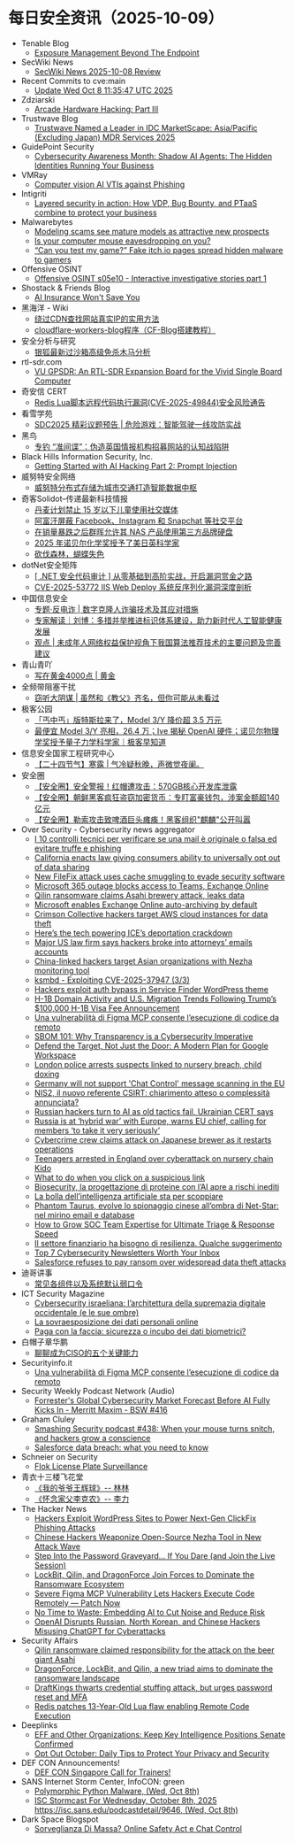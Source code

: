 # 每日安全资讯（2025-10-09）

- Tenable Blog
  - [Exposure Management Beyond The Endpoint](https://www.tenable.com/blog/exposure-management-beyond-the-endpoint)
- SecWiki News
  - [SecWiki News 2025-10-08 Review](http://www.sec-wiki.com/?2025-10-08)
- Recent Commits to cve:main
  - [Update Wed Oct  8 11:35:47 UTC 2025](https://github.com/trickest/cve/commit/0b170d3f23246a9b99dc2d65efb1c4662765797f)
- Zdziarski
  - [Arcade Hardware Hacking: Part III](https://www.zdziarski.com/blog/?p=13373)
- Trustwave Blog
  - [Trustwave Named a Leader in IDC MarketScape: Asia/Pacific (Excluding Japan) MDR Services 2025](https://www.trustwave.com/en-us/resources/blogs/trustwave-blog/trustwave-named-a-leader-in-the-idc-marketscape-asia-pacific-excluding-japan-managed-detection-and-response-services-2025/)
- GuidePoint Security
  - [Cybersecurity Awareness Month: Shadow AI Agents: The Hidden Identities Running Your Business](https://www.guidepointsecurity.com/blog/cam-shadow-ai-agents-hidden-identities/)
- VMRay
  - [Computer vision AI VTIs against Phishing](https://www.vmray.com/computer-vision-ai-vtis-against-phishing/)
- Intigriti
  - [Layered security in action: How VDP, Bug Bounty, and PTaaS combine to protect your business](https://www.intigriti.com/blog/business-insights/layered-security-in-action-how-vdp-bug-bounty-and-ptaas-combine-to-protect-your-b)
- Malwarebytes
  - [Modeling scams see mature models as attractive new prospects](https://www.malwarebytes.com/blog/news/2025/10/modeling-scams-see-mature-models-as-attractive-new-prospects)
  - [Is your computer mouse eavesdropping on you?](https://www.malwarebytes.com/blog/news/2025/10/is-your-computer-mouse-eavesdropping-on-you)
  - [“Can you test my game?” Fake itch.io pages spread hidden malware to gamers](https://www.malwarebytes.com/blog/threat-intel/2025/10/can-you-test-my-game-fake-itch-io-pages-spread-hidden-malware-to-gamers)
- Offensive OSINT
  - [Offensive OSINT s05e10 - Interactive investigative stories part 1](https://www.offensiveosint.io/offensive-osint-s05e10-interactive-investigative-stories-part-1/)
- Shostack & Friends Blog
  - [AI Insurance Won't Save You](https://shostack.org/blog/ai-insurance-wont-save-you/)
- 黑海洋 - Wiki
  - [绕过CDN查找网站真实IP的实用方法](https://blog.upx8.com/4866)
  - [cloudflare-workers-blog程序（CF-Blog搭建教程）](https://blog.upx8.com/4864)
- 安全分析与研究
  - [银狐最新过沙箱高级免杀木马分析](https://mp.weixin.qq.com/s?__biz=MzA4ODEyODA3MQ==&mid=2247493625&idx=1&sn=3a42088698461230d578a2a055af4839)
- rtl-sdr.com
  - [VU GPSDR: An RTL-SDR Expansion Board for the Vivid Single Board Computer](https://www.rtl-sdr.com/vu-gpsdr-an-rtl-sdr-expansion-board-for-the-vivid-single-board-computer/)
- 奇安信 CERT
  - [Redis Lua脚本远程代码执行漏洞(CVE-2025-49844)安全风险通告](https://mp.weixin.qq.com/s?__biz=MzU5NDgxODU1MQ==&mid=2247503974&idx=1&sn=81542dd0847c9c10168672a7e898cf0f)
- 看雪学苑
  - [SDC2025 精彩议题预告 | 危险游戏：智能驾驶一线攻防实战](https://mp.weixin.qq.com/s?__biz=MjM5NTc2MDYxMw==&mid=2458601628&idx=1&sn=fb657badfd0d41066f75e43183457b22)
- 黑鸟
  - [专钓 “准间谍”：伪造英国情报机构招募网站的认知战陷阱](https://mp.weixin.qq.com/s?__biz=MzAxOTM1MDQ1NA==&mid=2451182939&idx=1&sn=f408f5e2915be1b631a3054fed3b1714)
- Black Hills Information Security, Inc.
  - [Getting Started with AI Hacking Part 2: Prompt Injection](https://www.blackhillsinfosec.com/getting-started-with-ai-hacking-part-2/)
- 威努特安全网络
  - [威努特分布式存储为城市交通打造智能数据中枢](https://mp.weixin.qq.com/s?__biz=MzAwNTgyODU3NQ==&mid=2651136237&idx=1&sn=e51faf8a83cd69c2513b8f42c3bfbf72)
- 奇客Solidot–传递最新科技情报
  - [丹麦计划禁止 15 岁以下儿童使用社交媒体](https://www.solidot.org/story?sid=82495)
  - [阿富汗屏蔽 Facebook、Instagram 和 Snapchat 等社交平台](https://www.solidot.org/story?sid=82494)
  - [在销量暴跌之后群晖允许其 NAS 产品使用第三方品牌硬盘](https://www.solidot.org/story?sid=82493)
  - [2025 年诺贝尔化学奖授予了美日英科学家](https://www.solidot.org/story?sid=82492)
  - [砍伐森林，蝴蝶失色](https://www.solidot.org/story?sid=82491)
- dotNet安全矩阵
  - [[ .NET 安全代码审计 ] 从零基础到高阶实战，开启漏洞赏金之路](https://mp.weixin.qq.com/s?__biz=MzUyOTc3NTQ5MA==&mid=2247500765&idx=1&sn=cfc9ca108eb34fd28bb64d7e0484c9cb)
  - [CVE-2025-53772 IIS Web Deploy 系统反序列化漏洞深度剖析](https://mp.weixin.qq.com/s?__biz=MzUyOTc3NTQ5MA==&mid=2247500765&idx=2&sn=f3fa9ab207841cf85dc525fc2703204b)
- 中国信息安全
  - [专题·反电诈 | 数字克隆人诈骗技术及其应对措施](https://mp.weixin.qq.com/s?__biz=MzA5MzE5MDAzOA==&mid=2664250388&idx=1&sn=a80b434d2bf2f8fac0d3e9d0f01cc86c)
  - [专家解读｜刘博：多措并举推进标识体系建设，助力新时代人工智能健康发展](https://mp.weixin.qq.com/s?__biz=MzA5MzE5MDAzOA==&mid=2664250388&idx=2&sn=0d72041db306732f997d1ae107f0a195)
  - [观点 | 未成年人网络权益保护视角下我国算法推荐技术的主要问题及完善建议](https://mp.weixin.qq.com/s?__biz=MzA5MzE5MDAzOA==&mid=2664250388&idx=3&sn=3a0a992c45b1ef5dc516369265f4c438)
- 青山青吖
  - [写在黄金4000点 | 黄金](https://mp.weixin.qq.com/s?__biz=MzI5NzAzMDg0NA==&mid=2650698487&idx=1&sn=897e9dc8d8b1e7605dc2b06422e09e21)
- 全频带阻塞干扰
  - [窃听大阴谋 | 虽然和《教父》齐名，但你可能从未看过](https://mp.weixin.qq.com/s?__biz=MzIzMzE2OTQyNA==&mid=2648958991&idx=1&sn=e0fc854289edbdf857c7b455eb6b1058)
- 极客公园
  - [「丐中丐」版特斯拉来了，Model 3/Y 降价超 3.5 万元](https://mp.weixin.qq.com/s?__biz=MTMwNDMwODQ0MQ==&mid=2653088035&idx=1&sn=0db910cf7dd26f5d15cf9c652e2e9a69)
  - [最便宜 Model 3/Y 亮相，26.4 万；Ive 揭秘 OpenAI 硬件；诺贝尔物理学奖授予量子力学科学家｜极客早知道](https://mp.weixin.qq.com/s?__biz=MTMwNDMwODQ0MQ==&mid=2653088025&idx=1&sn=29702bb5d654126c3989ab84319a880a)
- 信息安全国家工程研究中心
  - [【二十四节气】寒露 | 气冷疑秋晚，声微觉夜阑。](https://mp.weixin.qq.com/s?__biz=MzU5OTQ0NzY3Ng==&mid=2247501173&idx=1&sn=c7054371e8582cb08a3a302b44701b84)
- 安全圈
  - [【安全圈】安全警报！红帽遭攻击：570GB核心开发库泄露](https://mp.weixin.qq.com/s?__biz=MzIzMzE4NDU1OQ==&mid=2652072117&idx=1&sn=5a5d75bb0bdca0321ad67d3f74ff6b99)
  - [【安全圈】朝鲜黑客疯狂盗窃加密货币：专盯富豪钱包，涉案金额超140亿元](https://mp.weixin.qq.com/s?__biz=MzIzMzE4NDU1OQ==&mid=2652072117&idx=2&sn=90c00fce463ae0f41623aa384d158f65)
  - [【安全圈】勒索攻击致啤酒巨头瘫痪！黑客组织"麒麟"公开叫嚣](https://mp.weixin.qq.com/s?__biz=MzIzMzE4NDU1OQ==&mid=2652072117&idx=3&sn=ac4a546f3434e69e58695bdec7418e09)
- Over Security - Cybersecurity news aggregator
  - [I 10 controlli tecnici per verificare se una mail è originale o falsa ed evitare truffe e phishing](https://www.cybersecurity360.it/cultura-cyber/i-10-controlli-tecnici-per-verificare-se-una-mail-e-originale-o-falsa/)
  - [California enacts law giving consumers ability to universally opt out of data sharing](https://therecord.media/california-signs-law-opt-out-browsers)
  - [New FileFix attack uses cache smuggling to evade security software](https://www.bleepingcomputer.com/news/security/new-filefix-attack-uses-cache-smuggling-to-evade-security-software/)
  - [Microsoft 365 outage blocks access to Teams, Exchange Online](https://www.bleepingcomputer.com/news/microsoft/microsoft-365-outage-blocks-access-to-teams-exchange-online/)
  - [Qilin ransomware claims Asahi brewery attack, leaks data](https://www.bleepingcomputer.com/news/security/qilin-ransomware-claims-asahi-brewery-attack-leaks-data/)
  - [Microsoft enables Exchange Online auto-archiving by default](https://www.bleepingcomputer.com/news/microsoft/microsoft-enables-exchange-online-auto-archiving-by-default-to-fight-overflowing-mailboxes/)
  - [Crimson Collective hackers target AWS cloud instances for data theft](https://www.bleepingcomputer.com/news/security/crimson-collective-hackers-target-aws-cloud-instances-for-data-theft/)
  - [Here’s the tech powering ICE’s deportation crackdown](https://techcrunch.com/2025/10/08/heres-the-tech-powering-ices-deportation-crackdown/)
  - [Major US law firm says hackers broke into attorneys’ emails accounts](https://therecord.media/us-law-firm-hackers-breached-email)
  - [China-linked hackers target Asian organizations with Nezha monitoring tool](https://therecord.media/china-linked-hackers-target-asian-orgs-monitoring-tool)
  - [ksmbd - Exploiting CVE-2025-37947 (3/3)](https://blog.doyensec.com/2025/10/08/ksmbd-3.html)
  - [Hackers exploit auth bypass in Service Finder WordPress theme](https://www.bleepingcomputer.com/news/security/hackers-exploit-auth-bypass-in-service-finder-wordpress-theme/)
  - [H-1B Domain Activity and U.S. Migration Trends Following Trump’s $100,000 H-1B Visa Fee Announcement](https://bfore.ai/report/h-1b-domain-activity-u-s-migration-trends-trumps-100000-h-1b-visa-fee/)
  - [Una vulnerabilità di Figma MCP consente l’esecuzione di codice da remoto](https://www.securityinfo.it/2025/10/08/una-vulnerabilita-di-figma-mcp-consente-lesecuzione-di-codice-da-remoto/)
  - [SBOM 101: Why Transparency is a Cybersecurity Imperative](https://flashpoint.io/blog/sbom-101-cybersecurity-imperative/)
  - [Defend the Target, Not Just the Door: A Modern Plan for Google Workspace](https://www.bleepingcomputer.com/news/security/defend-the-target-not-just-the-door-a-modern-plan-for-google-workspace/)
  - [London police arrests suspects linked to nursery breach, child doxing](https://www.bleepingcomputer.com/news/security/london-police-arrests-suspects-linked-to-nursery-breach-child-doxing/)
  - [Germany will not support 'Chat Control' message scanning in the EU](https://therecord.media/chat-control-eu-germany-will-not-support-law)
  - [NIS2, il nuovo referente CSIRT: chiarimento atteso o complessità annunciata?](https://www.cybersecurity360.it/legal/nis2-il-nuovo-referente-csirt-chiarimento-atteso-o-complessita-annunciata/)
  - [Russian hackers turn to AI as old tactics fail, Ukrainian CERT says](https://therecord.media/russian-hackers-turn-to-ai-ukraine-cert)
  - [Russia is at ‘hybrid war’ with Europe, warns EU chief, calling for members ‘to take it very seriously’](https://therecord.media/russia-hybrid-war-europe-von-der-leyen-speech)
  - [Cybercrime crew claims attack on Japanese brewer as it restarts operations](https://therecord.media/qilin-ransomware-gang-alleged-asahi-hackers)
  - [Teenagers arrested in England over cyberattack on nursery chain Kido](https://therecord.media/kido-nursery-school-chain-hack-arrests-britain)
  - [What to do when you click on a suspicious link](https://blog.talosintelligence.com/what-to-do-when-you-click-on-a-suspicious-link/)
  - [Biosecurity, la progettazione di proteine con l’AI apre a rischi inediti](https://www.cybersecurity360.it/nuove-minacce/biosecurity-la-progettazione-di-proteine-con-lai-apre-a-rischi-inediti/)
  - [La bolla dell’intelligenza artificiale sta per scoppiare](https://www.guerredirete.it/la-bolla-dell-intelligenza-artificiale-sta-per-scoppiare/)
  - [Phantom Taurus, evolve lo spionaggio cinese all’ombra di Net-Star: nel mirino email e database](https://www.cybersecurity360.it/nuove-minacce/phantom-taurus-evolve-lo-spionaggio-cinese-allombra-di-net-star-nel-mirino-email-e-database/)
  - [How to Grow SOC Team Expertise for Ultimate Triage & Response Speed](https://any.run/cybersecurity-blog/soc-expertise-growth/)
  - [Il settore finanziario ha bisogno di resilienza. Qualche suggerimento](https://www.cybersecurity360.it/outlook/resilienza-settore-finanziario/)
  - [Top 7 Cybersecurity Newsletters Worth Your Inbox](https://www.group-ib.com/blog/cybersecurity-newsletters/)
  - [Salesforce refuses to pay ransom over widespread data theft attacks](https://www.bleepingcomputer.com/news/security/salesforce-refuses-to-pay-ransom-over-widespread-data-theft-attacks/)
- 迪哥讲事
  - [常见各组件以及系统默认弱口令](https://mp.weixin.qq.com/s?__biz=MzIzMTIzNTM0MA==&mid=2247498371&idx=1&sn=88579785fbd61a0b516231fee58a0686)
- ICT Security Magazine
  - [Cybersecurity israeliana: l’architettura della supremazia digitale occidentale (e le sue ombre)](https://www.ictsecuritymagazine.com/articoli/cybersecurity-israeliana/)
  - [La sovraesposizione dei dati personali online](https://www.ictsecuritymagazine.com/articoli/dati-personali/)
  - [Paga con la faccia: sicurezza o incubo dei dati biometrici?](https://www.ictsecuritymagazine.com/notizie/dati-biometrici/)
- 白帽子章华鹏
  - [聊聊成为CISO的五个关键能力](https://mp.weixin.qq.com/s?__biz=MzIyOTAxOTYwMw==&mid=2650237814&idx=1&sn=edd91d1cca99f3d24885225485084bd5)
- Securityinfo.it
  - [Una vulnerabilità di Figma MCP consente l’esecuzione di codice da remoto](https://www.securityinfo.it/2025/10/08/una-vulnerabilita-di-figma-mcp-consente-lesecuzione-di-codice-da-remoto/?utm_source=rss&utm_medium=rss&utm_campaign=una-vulnerabilita-di-figma-mcp-consente-lesecuzione-di-codice-da-remoto)
- Security Weekly Podcast Network (Audio)
  - [Forrester's Global Cybersecurity Market Forecast Before AI Fully Kicks In - Merritt Maxim - BSW #416](http://sites.libsyn.com/18678/forresters-global-cybersecurity-market-forecast-before-ai-fully-kicks-in-merritt-maxim-bsw-416)
- Graham Cluley
  - [Smashing Security podcast #438: When your mouse turns snitch, and hackers grow a conscience](https://grahamcluley.com/smashing-security-podcast-438/)
  - [Salesforce data breach: what you need to know](https://www.fortra.com/blog/salesforce-data-breach-what-need-know)
- Schneier on Security
  - [Flok License Plate Surveillance](https://www.schneier.com/blog/archives/2025/10/flok-license-plate-surveillance.html)
- 青衣十三楼飞花堂
  - [《我的爷爷王辉球》-- 林林](https://mp.weixin.qq.com/s?__biz=MzUzMjQyMDE3Ng==&mid=2247488701&idx=1&sn=38a0b4dc9daf56a01162e629b5d26c8f)
  - [《怀念家父李克农》-- 李力](https://mp.weixin.qq.com/s?__biz=MzUzMjQyMDE3Ng==&mid=2247488695&idx=1&sn=d9848c7e9b675c8427ca7dd4bb466398)
- The Hacker News
  - [Hackers Exploit WordPress Sites to Power Next-Gen ClickFix Phishing Attacks](https://thehackernews.com/2025/10/hackers-exploit-wordpress-themes-to.html)
  - [Chinese Hackers Weaponize Open-Source Nezha Tool in New Attack Wave](https://thehackernews.com/2025/10/chinese-hackers-weaponize-open-source.html)
  - [Step Into the Password Graveyard… If You Dare (and Join the Live Session)](https://thehackernews.com/2025/10/step-into-password-graveyard-if-you.html)
  - [LockBit, Qilin, and DragonForce Join Forces to Dominate the Ransomware Ecosystem](https://thehackernews.com/2025/10/lockbit-qilin-and-dragonforce-join.html)
  - [Severe Figma MCP Vulnerability Lets Hackers Execute Code Remotely — Patch Now](https://thehackernews.com/2025/10/severe-figma-mcp-vulnerability-lets.html)
  - [No Time to Waste: Embedding AI to Cut Noise and Reduce Risk](https://thehackernews.com/2025/09/automation-is-redefining-pentest.html)
  - [OpenAI Disrupts Russian, North Korean, and Chinese Hackers Misusing ChatGPT for Cyberattacks](https://thehackernews.com/2025/10/openai-disrupts-russian-north-korean.html)
- Security Affairs
  - [Qilin ransomware claimed responsibility for the attack on the beer giant Asahi](https://securityaffairs.com/183131/cyber-crime/qilin-ransomware-claimed-responsibility-for-the-asahi-attack.html)
  - [DragonForce, LockBit, and Qilin, a new triad aims to dominate the ransomware landscape](https://securityaffairs.com/183119/cyber-crime/dragonforce-lockbit-and-qilin-a-new-triad-aims-to-dominate-the-ransomware-landscape.html)
  - [DraftKings thwarts credential stuffing attack, but urges password reset and MFA](https://securityaffairs.com/183110/security/draftkings-thwarts-credential-stuffing-attack-but-urges-password-reset-and-mfa.html)
  - [Redis patches 13-Year-Old Lua flaw enabling Remote Code Execution](https://securityaffairs.com/183097/security/redis-patches-13-year-old-lua-flaw-enabling-remote-code-execution.html)
- Deeplinks
  - [EFF and Other Organizations: Keep Key Intelligence Positions Senate Confirmed](https://www.eff.org/deeplinks/2025/10/eff-and-other-organizations-keep-key-intelligence-positions-senate-confirmed)
  - [Opt Out October: Daily Tips to Protect Your Privacy and Security](https://www.eff.org/deeplinks/2025/09/opt-out-october-daily-tips-protect-your-privacy-and-security)
- DEF CON Announcements!
  - [DEF CON Singapore Call for Trainers!](https://training.defcon.org/pages/2026-singapore-call-for-trainers)
- SANS Internet Storm Center, InfoCON: green
  - [Polymorphic Python Malware, (Wed, Oct 8th)](https://isc.sans.edu/diary/rss/32354)
  - [ISC Stormcast For Wednesday, October 8th, 2025 https://isc.sans.edu/podcastdetail/9646, (Wed, Oct 8th)](https://isc.sans.edu/diary/rss/32352)
- Dark Space Blogspot
  - [Sorveglianza Di Massa? Online Safety Act e Chat Control](http://darkwhite666.blogspot.com/2025/10/sorveglianza-di-massa-online-safety-act.html)
